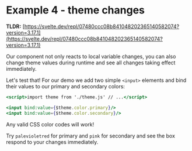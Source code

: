# Example 4 - theme changes

**TLDR:** [https://svelte.dev/repl/07480ccc08b841048202365140582074?version=3.17.1](https://svelte.dev/repl/07480ccc08b841048202365140582074?version=3.17.1)

Our component not only reacts to local variable changes, you can also change theme values during runtime and see all changes taking effect immediately.

Let's test that! For our demo we add two simple `<input>` elements and bind their values to our primary and secondary colors:

```jsx
<script>import theme from './theme.js' // ...</script>
```

```jsx
<input bind:value={$theme.color.primary}/>
<input bind:value={$theme.color.secondary}/>
```

Any valid CSS color codes will work!

Try `palevioletred` for primary and `pink` for secondary and see the box respond to your changes immediately.
